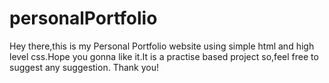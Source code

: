 # personalPortfolio
Hey there,this is my Personal Portfolio website using simple html and high level css.Hope you gonna like it.It is a practise based project so,feel free to suggest any suggestion.
Thank you!
